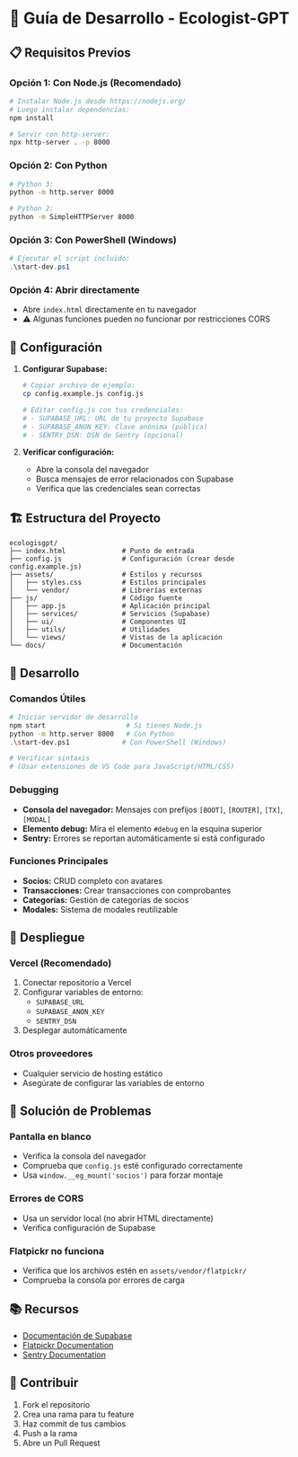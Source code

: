 # 🚀 Guía de Desarrollo - Ecologist-GPT

## 📋 Requisitos Previos

### Opción 1: Con Node.js (Recomendado)
```bash
# Instalar Node.js desde https://nodejs.org/
# Luego instalar dependencias:
npm install

# Servir con http-server:
npx http-server . -p 8000
```

### Opción 2: Con Python
```bash
# Python 3:
python -m http.server 8000

# Python 2:
python -m SimpleHTTPServer 8000
```

### Opción 3: Con PowerShell (Windows)
```powershell
# Ejecutar el script incluido:
.\start-dev.ps1
```

### Opción 4: Abrir directamente
- Abre `index.html` directamente en tu navegador
- ⚠️ Algunas funciones pueden no funcionar por restricciones CORS

## 🔧 Configuración

1. **Configurar Supabase:**
   ```bash
   # Copiar archivo de ejemplo:
   cp config.example.js config.js
   
   # Editar config.js con tus credenciales:
   # - SUPABASE_URL: URL de tu proyecto Supabase
   # - SUPABASE_ANON_KEY: Clave anónima (pública)
   # - SENTRY_DSN: DSN de Sentry (opcional)
   ```

2. **Verificar configuración:**
   - Abre la consola del navegador
   - Busca mensajes de error relacionados con Supabase
   - Verifica que las credenciales sean correctas

## 🏗️ Estructura del Proyecto

```
ecologisgpt/
├── index.html              # Punto de entrada
├── config.js               # Configuración (crear desde config.example.js)
├── assets/                 # Estilos y recursos
│   ├── styles.css          # Estilos principales
│   └── vendor/             # Librerías externas
├── js/                     # Código fuente
│   ├── app.js              # Aplicación principal
│   ├── services/           # Servicios (Supabase)
│   ├── ui/                 # Componentes UI
│   ├── utils/              # Utilidades
│   └── views/              # Vistas de la aplicación
└── docs/                   # Documentación
```

## 🧪 Desarrollo

### Comandos Útiles

```bash
# Iniciar servidor de desarrollo
npm start                    # Si tienes Node.js
python -m http.server 8000   # Con Python
.\start-dev.ps1             # Con PowerShell (Windows)

# Verificar sintaxis
# (Usar extensiones de VS Code para JavaScript/HTML/CSS)
```

### Debugging

- **Consola del navegador:** Mensajes con prefijos `[BOOT]`, `[ROUTER]`, `[TX]`, `[MODAL]`
- **Elemento debug:** Mira el elemento `#debug` en la esquina superior
- **Sentry:** Errores se reportan automáticamente si está configurado

### Funciones Principales

- **Socios:** CRUD completo con avatares
- **Transacciones:** Crear transacciones con comprobantes
- **Categorías:** Gestión de categorías de socios
- **Modales:** Sistema de modales reutilizable

## 🚀 Despliegue

### Vercel (Recomendado)
1. Conectar repositorio a Vercel
2. Configurar variables de entorno:
   - `SUPABASE_URL`
   - `SUPABASE_ANON_KEY`
   - `SENTRY_DSN`
3. Desplegar automáticamente

### Otros proveedores
- Cualquier servicio de hosting estático
- Asegúrate de configurar las variables de entorno

## 🐛 Solución de Problemas

### Pantalla en blanco
- Verifica la consola del navegador
- Comprueba que `config.js` esté configurado correctamente
- Usa `window.__eg_mount('socios')` para forzar montaje

### Errores de CORS
- Usa un servidor local (no abrir HTML directamente)
- Verifica configuración de Supabase

### Flatpickr no funciona
- Verifica que los archivos estén en `assets/vendor/flatpickr/`
- Comprueba la consola por errores de carga

## 📚 Recursos

- [Documentación de Supabase](https://supabase.com/docs)
- [Flatpickr Documentation](https://flatpickr.js.org/)
- [Sentry Documentation](https://docs.sentry.io/)

## 🤝 Contribuir

1. Fork el repositorio
2. Crea una rama para tu feature
3. Haz commit de tus cambios
4. Push a la rama
5. Abre un Pull Request
